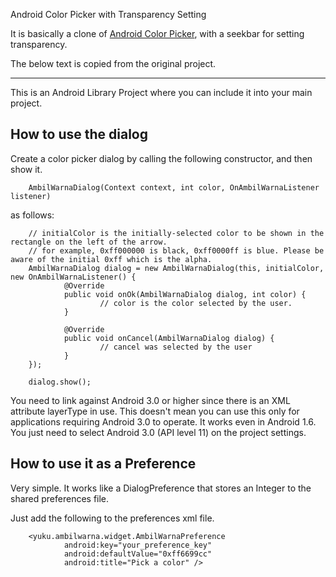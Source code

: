 Android Color Picker with Transparency Setting

It is basically a clone of [Android Color Picker](http://code.google.com/p/android-color-picker/), with a seekbar for setting transparency.


The below text is copied from the original project.

------------------------------------------------------------------------------

This is an Android Library Project where you can include it into your main project.

How to use the dialog
---------------------

Create a color picker dialog by calling the following constructor, and then show it.

        AmbilWarnaDialog(Context context, int color, OnAmbilWarnaListener listener)

as follows:

        // initialColor is the initially-selected color to be shown in the rectangle on the left of the arrow.
        // for example, 0xff000000 is black, 0xff0000ff is blue. Please be aware of the initial 0xff which is the alpha.
        AmbilWarnaDialog dialog = new AmbilWarnaDialog(this, initialColor, new OnAmbilWarnaListener() {
                @Override
                public void onOk(AmbilWarnaDialog dialog, int color) {
                        // color is the color selected by the user.
                }
                
                @Override
                public void onCancel(AmbilWarnaDialog dialog) {
                        // cancel was selected by the user
                }
        });

        dialog.show();

You need to link against Android 3.0 or higher since there is an XML attribute layerType in use. This doesn't mean you can use this only for applications requiring Android 3.0 to operate. It works even in Android 1.6. You just need to select Android 3.0 (API level 11) on the project settings.

How to use it as a Preference
-----------------------------

Very simple. It works like a DialogPreference that stores an Integer to the shared preferences file.

Just add the following to the preferences xml file.

        <yuku.ambilwarna.widget.AmbilWarnaPreference
                android:key="your_preference_key"
                android:defaultValue="0xff6699cc" 
                android:title="Pick a color" />
